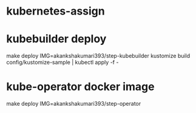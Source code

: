 # kubernetes-assign

# kubebuilder deploy
make deploy IMG=akankshakumari393/step-kubebuilder
kustomize build config/kustomize-sample | kubectl apply -f -

# kube-operator docker image
make deploy IMG=akankshakumari393/step-operator